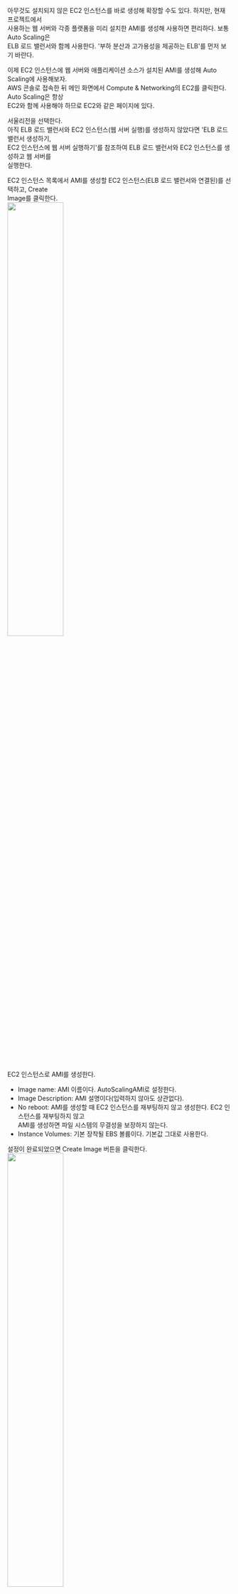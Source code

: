 아무것도 설치되지 않은 EC2 인스턴스를 바로 생성해 확장할 수도 있다. 하지만, 현재 프로젝트에서   
사용하는 웹 서버와 각종 플랫폼을 미리 설치한 AMI를 생성해 사용하면 편리하다. 보통 Auto Scaling은   
ELB 로드 밸런서와 함께 사용한다. '부하 분산과 고가용성을 제공하는 ELB'를 먼저 보기 바란다.   
  
이제 EC2 인스턴스에 웹 서버와 애플리케이션 소스가 설치된 AMI를 생성해 Auto Scaling에 사용해보자.   
AWS 콘솔로 접속한 뒤 메인 화면에서 Compute & Networking의 EC2를 클릭한다. Auto Scaling은 항상  
EC2와 함께 사용해야 하므로 EC2와 같은 페이지에 있다.  
  
서울리전을 선택한다.   
아직 ELB 로드 밸런서와 EC2 인스턴스(웹 서버 실행)를 생성하지 않았다면 'ELB 로드 밸런서 생성하기,   
EC2 인스턴스에 웹 서버 실행하기'를 참조하여 ELB 로드 밸런서와 EC2 인스턴스를 생성하고 웹 서버를  
실행한다.   
  
EC2 인스턴스 목록에서 AMI를 생성할 EC2 인스턴스(ELB 로드 밸런서와 연결된)를 선택하고, Create   
Image를 클릭한다.     
<img src="https://user-images.githubusercontent.com/33191974/158009550-49d54a5c-551e-4304-a7ef-d7a070cd3ceb.png" width="50%" height="50%"/>       
EC2 인스턴스로 AMI를 생성한다.   
- Image name: AMI 이름이다. AutoScalingAMI로 설정한다.   
- Image Description: AMI 설명이다(입력하지 않아도 상관없다).
- No reboot: AMI를 생성할 때 EC2 인스턴스를 재부팅하지 않고 생성한다. EC2 인스턴스를 재부팅하지 않고   
AMI를 생성하면 파일 시스템의 무결성을 보장하지 않는다.   
- Instance Volumes: 기본 장착될 EBS 볼륨이다. 기본값 그대로 사용한다.   

설정이 완료되었으면 Create Image 버튼을 클릭한다.   
<img src="https://user-images.githubusercontent.com/33191974/158009806-90fbc7b8-fdb7-4c63-8e64-5bc8b9bfd260.png" width="50%" height="50%"/>     
Auto Scaling에서 사용할 AMI을 생성중이다.   
<img src="https://user-images.githubusercontent.com/33191974/158009878-0f011f5c-9716-4c33-8a6b-1860dca56ae5.png" width="50%" height="50%"/>   
































